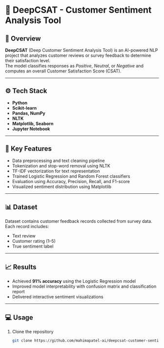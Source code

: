 # 🧠 DeepCSAT - Customer Sentiment Analysis Tool

## 📄 Overview
**DeepCSAT** (Deep Customer Sentiment Analysis Tool) is an AI-powered NLP project that analyzes customer reviews or survey feedback to determine their satisfaction level.  
The model classifies responses as *Positive*, *Neutral*, or *Negative* and computes an overall Customer Satisfaction Score (CSAT).

---

## ⚙️ Tech Stack
- **Python**
- **Scikit-learn**
- **Pandas, NumPy**
- **NLTK**
- **Matplotlib, Seaborn**
- **Jupyter Notebook**

---

## 🎯 Key Features
- Data preprocessing and text cleaning pipeline  
- Tokenization and stop-word removal using NLTK  
- TF-IDF vectorization for text representation  
- Trained Logistic Regression and Random Forest classifiers  
- Evaluation using Accuracy, Precision, Recall, and F1-score  
- Visualized sentiment distribution using Matplotlib  

---

## 📊 Dataset
Dataset contains customer feedback records collected from survey data.  
Each record includes:
- Text review  
- Customer rating (1–5)  
- True sentiment label  

---

## 📈 Results
- Achieved **91% accuracy** using the Logistic Regression model  
- Improved model interpretability with confusion matrix and classification report  
- Delivered interactive sentiment visualizations  

---

## 💻 Usage
1. Clone the repository  
   ```bash
   git clone https://github.com/mahimapatel-ai/deepcsat-customer-sentiment-analysis.git
